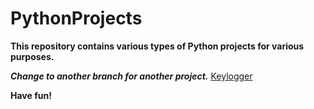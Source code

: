 # PythonProjects
**This repository contains various types of Python projects for various purposes.**

***Change to another branch for another project.***
    [Keylogger](https://github.com/Lib3Rt9/PythonProjects/tree/keylogger)

**Have fun!**
